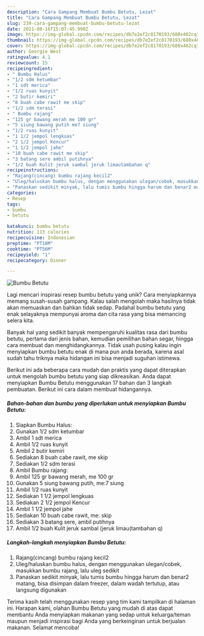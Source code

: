 ```yaml
---
description: "Cara Gampang Membuat Bumbu Betutu, Lezat"
title: "Cara Gampang Membuat Bumbu Betutu, Lezat"
slug: 239-cara-gampang-membuat-bumbu-betutu-lezat
date: 2021-08-16T15:07:45.990Z
image: https://img-global.cpcdn.com/recipes/db7e2ef2c8170193/680x482cq70/bumbu-betutu-foto-resep-utama.jpg
thumbnail: https://img-global.cpcdn.com/recipes/db7e2ef2c8170193/680x482cq70/bumbu-betutu-foto-resep-utama.jpg
cover: https://img-global.cpcdn.com/recipes/db7e2ef2c8170193/680x482cq70/bumbu-betutu-foto-resep-utama.jpg
author: Georgie West
ratingvalue: 4.1
reviewcount: 15
recipeingredient:
- " Bumbu Halus"
- "1/2 sdm ketumbar"
- "1 sdt merica"
- "1/2 ruas kunyit"
- "2 butir kemiri"
- "8 buah cabe rawit me skip"
- "1/2 sdm terasi"
- " Bumbu rajang"
- "125 gr bawang merah me 100 gr"
- "5 siung bawang putih me7 siung"
- "1/2 ruas kunyit"
- "1 1/2 jempol lengkuas"
- "2 1/2 jempol Kencur"
- "1 1/2 jempol jahe"
- "10 buah cabe rawit me skip"
- "3 batang sere ambil putihnya"
- "1/2 buah Kulit jeruk sambal jeruk limautambahan q"
recipeinstructions:
- "Rajang(cincang) bumbu rajang kecil2"
- "Uleg/haluskan bumbu halus, dengan menggunakan ulegan/cobek, masukkan bumbu rajang, lalu uleg sedikit"
- "Panaskan sedikit minyak, lalu tumis bumbu hingga harum dan benar2 matang, bisa disimpan dalam freezer, dalam wadah tertutup, atau langsung digunakan"
categories:
- Resep
tags:
- bumbu
- betutu

katakunci: bumbu betutu 
nutrition: 113 calories
recipecuisine: Indonesian
preptime: "PT18M"
cooktime: "PT56M"
recipeyield: "1"
recipecategory: Dinner

---
```



![Bumbu Betutu](https://img-global.cpcdn.com/recipes/db7e2ef2c8170193/680x482cq70/bumbu-betutu-foto-resep-utama.jpg)

Lagi mencari inspirasi resep bumbu betutu yang unik? Cara menyiapkannya memang susah-susah gampang. Kalau salah mengolah maka hasilnya tidak akan memuaskan dan bahkan tidak sedap. Padahal bumbu betutu yang enak selayaknya mempunyai aroma dan cita rasa yang bisa memancing selera kita.

Banyak hal yang sedikit banyak mempengaruhi kualitas rasa dari bumbu betutu, pertama dari jenis bahan, kemudian pemilihan bahan segar, hingga cara membuat dan menghidangkannya. Tidak usah pusing kalau ingin menyiapkan bumbu betutu enak di mana pun anda berada, karena asal sudah tahu triknya maka hidangan ini bisa menjadi suguhan istimewa.




Berikut ini ada beberapa cara mudah dan praktis yang dapat diterapkan untuk mengolah bumbu betutu yang siap dikreasikan. Anda dapat menyiapkan Bumbu Betutu menggunakan 17 bahan dan 3 langkah pembuatan. Berikut ini cara dalam membuat hidangannya.

<!--inarticleads1-->

##### Bahan-bahan dan bumbu yang diperlukan untuk menyiapkan Bumbu Betutu:

1. Siapkan  Bumbu Halus:
1. Gunakan 1/2 sdm ketumbar
1. Ambil 1 sdt merica
1. Ambil 1/2 ruas kunyit
1. Ambil 2 butir kemiri
1. Sediakan 8 buah cabe rawit, me skip
1. Sediakan 1/2 sdm terasi
1. Ambil  Bumbu rajang:
1. Ambil 125 gr bawang merah, me 100 gr
1. Gunakan 5 siung bawang putih, me:7 siung
1. Ambil 1/2 ruas kunyit
1. Sediakan 1 1/2 jempol lengkuas
1. Sediakan 2 1/2 jempol Kencur
1. Ambil 1 1/2 jempol jahe
1. Sediakan 10 buah cabe rawit, me: skip
1. Sediakan 3 batang sere, ambil putihnya
1. Ambil 1/2 buah Kulit jeruk sambal (jeruk limau(tambahan q)




<!--inarticleads2-->

##### Langkah-langkah menyiapkan Bumbu Betutu:

1. Rajang(cincang) bumbu rajang kecil2
1. Uleg/haluskan bumbu halus, dengan menggunakan ulegan/cobek, masukkan bumbu rajang, lalu uleg sedikit
1. Panaskan sedikit minyak, lalu tumis bumbu hingga harum dan benar2 matang, bisa disimpan dalam freezer, dalam wadah tertutup, atau langsung digunakan




Terima kasih telah menggunakan resep yang tim kami tampilkan di halaman ini. Harapan kami, olahan Bumbu Betutu yang mudah di atas dapat membantu Anda menyiapkan makanan yang sedap untuk keluarga/teman maupun menjadi inspirasi bagi Anda yang berkeinginan untuk berjualan makanan. Selamat mencoba!
